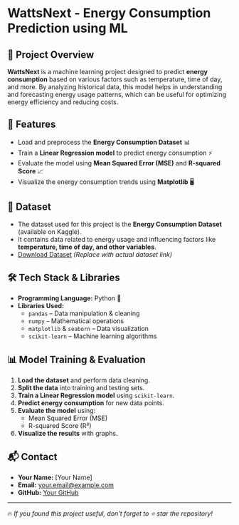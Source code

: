 # WattsNext - Energy Consumption Prediction using ML

## 🚀 Project Overview
**WattsNext** is a machine learning project designed to predict **energy consumption** based on various factors such as temperature, time of day, and more. By analyzing historical data, this model helps in understanding and forecasting energy usage patterns, which can be useful for optimizing energy efficiency and reducing costs.

## 📌 Features
- Load and preprocess the **Energy Consumption Dataset** 📊
- Train a **Linear Regression model** to predict energy consumption ⚡
- Evaluate the model using **Mean Squared Error (MSE)** and **R-squared Score** 📈
- Visualize the energy consumption trends using **Matplotlib** 🖥️

## 📂 Dataset
- The dataset used for this project is the **Energy Consumption Dataset** (available on Kaggle).
- It contains data related to energy usage and influencing factors like **temperature, time of day, and other variables**.
- [Download Dataset](https://www.kaggle.com/) *(Replace with actual dataset link)*

## 🛠️ Tech Stack & Libraries
- **Programming Language:** Python 🐍
- **Libraries Used:**
  - `pandas` – Data manipulation & cleaning
  - `numpy` – Mathematical operations
  - `matplotlib` & `seaborn` – Data visualization
  - `scikit-learn` – Machine learning algorithms

## 📊 Model Training & Evaluation
1. **Load the dataset** and perform data cleaning.
2. **Split the data** into training and testing sets.
3. **Train a Linear Regression model** using `scikit-learn`.
4. **Predict energy consumption** for new data points.
5. **Evaluate the model** using:
   - Mean Squared Error (MSE)
   - R-squared Score (R²)
6. **Visualize the results** with graphs.

## 📬 Contact
- **Your Name:** [Your Name]
- **Email:** your.email@example.com
- **GitHub:** [Your GitHub](https://github.com/hamsa-joshua)

---
🔥 *If you found this project useful, don't forget to ⭐ star the repository!*

